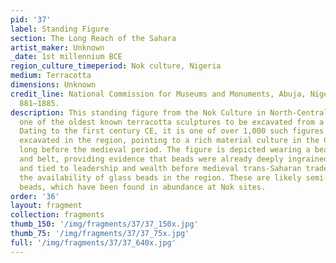 ```yaml
---
pid: '37'
label: Standing Figure
section: The Long Reach of the Sahara
artist_maker: Unknown
_date: 1st millennium BCE
region_culture_timeperiod: Nok culture, Nigeria
medium: Terracotta
dimensions: Unknown
credit_line: National Commission for Museums and Monuments, Abuja, Nigeria, IFA 1
  881–1885.
description: This standing figure from the Nok Culture in North-Central Nigeria is
  one of the oldest known terracotta sculptures to be excavated from a site in Africa.
  Dating to the first century CE, it is one of over 1,000 such figures that have been
  excavated in the region, pointing to a rich material culture in the Central Sudan
  long before the medieval period. The figure is depicted wearing a beaded necklace
  and belt, providing evidence that beads were already deeply ingrained culturally
  and tied to leadership and wealth before medieval trans-Saharan trade increased
  the availability of glass beads in the region. These are likely semi-precious stone
  beads, which have been found in abundance at Nok sites.
order: '36'
layout: fragment
collection: fragments
thumb_150: '/img/fragments/37/37_150x.jpg'
thumb_75: '/img/fragments/37/37_75x.jpg'
full: '/img/fragments/37/37_640x.jpg'
---
```


